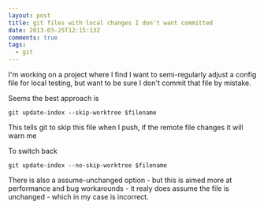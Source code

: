 ```yaml
---
layout: post
title: git files with local changes I don't want committed
date: 2013-03-25T12:15:13Z
comments: true
tags:
  - git
---
```


I'm working on a project where I find I want to semi-regularly adjust a config file for local testing, but want to be sure I don't commit that file by mistake.

Seems the best approach is

`git update-index --skip-worktree $filename`

This tells git to skip this file when I push, if the remote file changes it will warn me

To switch back

`git update-index --no-skip-worktree $filename`

There is also a assume-unchanged option - but this is aimed more at performance and bug workarounds - it realy does assume the file is unchanged - which in my case is incorrect.
